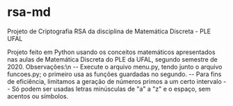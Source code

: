# rsa-md
Projeto de Criptografia RSA da disciplina de Matemática Discreta - PLE UFAL

Projeto feito em Python usando os conceitos matemáticos apresentados nas aulas de Matemática Discreta do PLE da UFAL, segundo semestre de 2020.
Observações:\n
  -- Execute o arquivo menu.py, tendo junto o arquivo funcoes.py; o primeiro usa as funções guardadas no segundo.
  -- Para fins de eficiência, limitamos a geração de números primos a um certo intervalo
  -- Só podem ser usadas letras minúsculas de "a" a "z" e o espaço, sem acentos ou símbolos.

